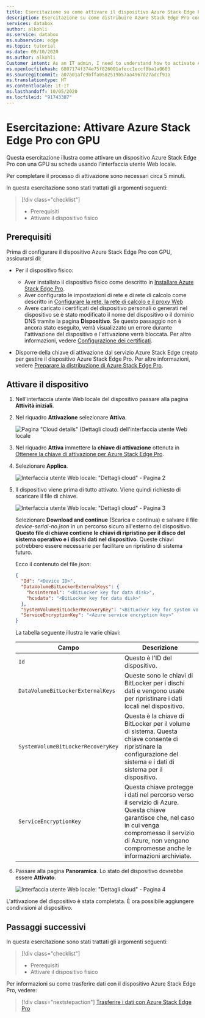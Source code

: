 ```yaml
---
title: Esercitazione su come attivare il dispositivo Azure Stack Edge Pro con GPU nel portale di Azure | Microsoft Docs
description: Esercitazione su come distribuire Azure Stack Edge Pro con GPU per attivare il dispositivo fisico.
services: databox
author: alkohli
ms.service: databox
ms.subservice: edge
ms.topic: tutorial
ms.date: 09/10/2020
ms.author: alkohli
Customer intent: As an IT admin, I need to understand how to activate Azure Stack Edge Pro so I can use it to transfer data to Azure.
ms.openlocfilehash: 6807174f374e75f826001afecc1eccf8ba1a0603
ms.sourcegitcommit: a07a01afc9bffa0582519b57aa4967d27adcf91a
ms.translationtype: HT
ms.contentlocale: it-IT
ms.lasthandoff: 10/05/2020
ms.locfileid: "91743387"
---
```

# <a name="tutorial-activate-azure-stack-edge-pro-with-gpu"></a>Esercitazione: Attivare Azure Stack Edge Pro con GPU

Questa esercitazione illustra come attivare un dispositivo Azure Stack Edge Pro con una GPU su scheda usando l'interfaccia utente Web locale.

Per completare il processo di attivazione sono necessari circa 5 minuti.

In questa esercitazione sono stati trattati gli argomenti seguenti:

> [!div class="checklist"]
> * Prerequisiti
> * Attivare il dispositivo fisico

## <a name="prerequisites"></a>Prerequisiti

Prima di configurare il dispositivo Azure Stack Edge Pro con GPU, assicurarsi di:

* Per il dispositivo fisico: 
    
    - Aver installato il dispositivo fisico come descritto in [Installare Azure Stack Edge Pro](azure-stack-edge-gpu-deploy-install.md).
    - Aver configurato le impostazioni di rete e di rete di calcolo come descritto in [Configurare la rete, la rete di calcolo e il proxy Web](azure-stack-edge-gpu-deploy-configure-network-compute-web-proxy.md)
    - Avere caricato i certificati del dispositivo personali o generati nel dispositivo se è stato modificato il nome del dispositivo o il dominio DNS tramite la pagina **Dispositivo**. Se questo passaggio non è ancora stato eseguito, verrà visualizzato un errore durante l'attivazione del dispositivo e l'attivazione verrà bloccata. Per altre informazioni, vedere [Configurazione dei certificati](azure-stack-edge-gpu-deploy-configure-certificates.md).
    
* Disporre della chiave di attivazione dal servizio Azure Stack Edge creato per gestire il dispositivo Azure Stack Edge Pro. Per altre informazioni, vedere [Preparare la distribuzione di Azure Stack Edge Pro](azure-stack-edge-gpu-deploy-prep.md).


## <a name="activate-the-device"></a>Attivare il dispositivo

1. Nell'interfaccia utente Web locale del dispositivo passare alla pagina **Attività iniziali**.
2. Nel riquadro **Attivazione** selezionare **Attiva**. 

    ![Pagina "Cloud details" (Dettagli cloud) dell'interfaccia utente Web locale](./media/azure-stack-edge-gpu-deploy-activate/activate-1.png)
    
3. Nel riquadro **Attiva** immettere la **chiave di attivazione** ottenuta in [Ottenere la chiave di attivazione per Azure Stack Edge Pro](azure-stack-edge-gpu-deploy-prep.md#get-the-activation-key).

4. Selezionare **Applica**.

    ![Interfaccia utente Web locale: "Dettagli cloud" - Pagina 2](./media/azure-stack-edge-gpu-deploy-activate/activate-2.png)


5. Il dispositivo viene prima di tutto attivato. Viene quindi richiesto di scaricare il file di chiave.
    
    ![Interfaccia utente Web locale: "Dettagli cloud" - Pagina 3](./media/azure-stack-edge-gpu-deploy-activate/activate-3.png)
    
    Selezionare **Download and continue** (Scarica e continua) e salvare il file *device-serial-no.json* in un percorso sicuro all'esterno del dispositivo. **Questo file di chiave contiene le chiavi di ripristino per il disco del sistema operativo e i dischi dati nel dispositivo**. Queste chiavi potrebbero essere necessarie per facilitare un ripristino di sistema futuro.

    Ecco il contenuto del file *json*:

        
    ```json
    {
      "Id": "<Device ID>",
      "DataVolumeBitLockerExternalKeys": {
        "hcsinternal": "<BitLocker key for data disk>",
        "hcsdata": "<BitLocker key for data disk>"
      },
      "SystemVolumeBitLockerRecoveryKey": "<BitLocker key for system volume>",
      "ServiceEncryptionKey": "<Azure service encryption key>"
    }
    ```
        
 
    La tabella seguente illustra le varie chiavi:
    
    |Campo  |Descrizione  |
    |---------|---------|
    |`Id`    | Questo è l'ID del dispositivo.        |
    |`DataVolumeBitLockerExternalKeys`|Queste sono le chiavi di BitLocker per i dischi dati e vengono usate per ripristinare i dati locali nel dispositivo.|
    |`SystemVolumeBitLockerRecoveryKey`| Questa è la chiave di BitLocker per il volume di sistema. Questa chiave consente di ripristinare la configurazione del sistema e i dati di sistema per il dispositivo. |
    |`ServiceEncryptionKey`| Questa chiave protegge i dati nel percorso verso il servizio di Azure. Questa chiave garantisce che, nel caso in cui venga compromesso il servizio di Azure, non vengano compromesse anche le informazioni archiviate. |

6. Passare alla pagina **Panoramica**. Lo stato del dispositivo dovrebbe essere **Attivato**.

    ![Interfaccia utente Web locale: "Dettagli cloud" - Pagina 4](./media/azure-stack-edge-gpu-deploy-activate/activate-4.png)
 
L'attivazione del dispositivo è stata completata. È ora possibile aggiungere condivisioni al dispositivo.


## <a name="next-steps"></a>Passaggi successivi

In questa esercitazione sono stati trattati gli argomenti seguenti:

> [!div class="checklist"]
> * Prerequisiti
> * Attivare il dispositivo fisico

Per informazioni su come trasferire dati con il dispositivo Azure Stack Edge Pro, vedere:

> [!div class="nextstepaction"]
> [Trasferire i dati con Azure Stack Edge Pro](./azure-stack-edge-j-series-deploy-add-shares.md)
